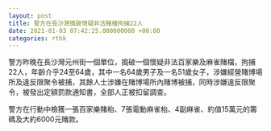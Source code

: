 ```yaml
---
layout: post
title: 警方在長沙灣搗破懷疑非法賭檔拘捕22人
date: 2021-01-03 07:42:25.000000000 +08:00
categories: rthk
---
```


警方昨晚在長沙灣元州街一個單位，搗破一個懷疑非法百家樂及麻雀賭檔，拘捕22人，年齡介乎24至64歲，其中一名64歲男子及一名51歲女子，涉嫌經營賭博場所及違反限聚令被捕，其餘人士涉嫌在賭博場所內賭博被捕，同時涉嫌違反限聚令，被發出定額罰款通知書，全部人正被扣留調查。

警方在行動中檢獲一張百家樂賭枱、7張電動麻雀枱、4副麻雀、約值15萬元的籌碼及大約6000元賭款。
